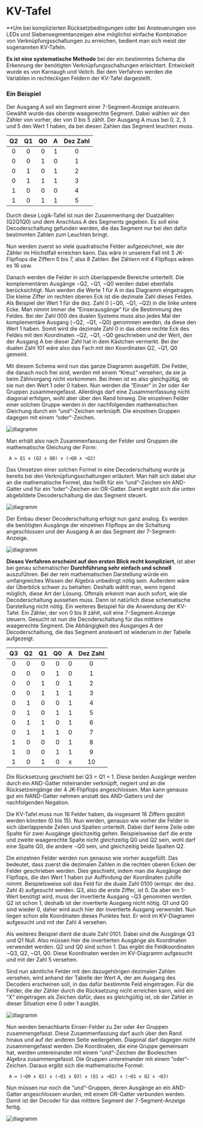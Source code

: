 # KV-Tafel

**Um bei komplizierten Rücksetzbedingungen oder bei Ansteuerungen von LEDs und Siebensegmentanzeigen eine möglichst einfache Kombination von Verknüpfungsschaltungen zu erreichen, bedient man sich meist der sogenannten KV-Tafeln. 

**Es ist eine systematische Methode** bei der ein bestimmtes Schema die Erkennung der benötigten Verknüpfungs­schaltungen erleichtert. Entwickelt wurde es von Karnaugh und Veitch. Bei dem Verfahren werden die Variablen in rechteckigen Feldern der KV-Tafel dargestellt.

### Ein Beispiel

Der Ausgang A soll ein Segment einer 7-Segment-Anzeige ansteuern. Gewählt wurde das oberste waagerechte Segment. Dabei wählen wir den Zähler von vorher, der von 0 bis 5 zählt. Der Ausgang A muss bei 0, 2, 3 und 5 den Wert 1 haben, da bei diesen Zahlen das Segment leuchten muss.


|    Q2  |  Q1    |  Q0    |   A    |   Dez Zahl  |
|:------:|:------:|:------:|:------:|:-----------:|
|     0  |   0    |   0    |   1    |       0     |
|     0  |   0    |   1    |   0    |       1     |
|     0  |   1    |   0    |   1    |       2     |
|     0  |   1    |   1    |   1    |       3     |
|     1  |   0    |   0    |   0    |       4     |
|     1  |   0    |   1    |   1    |       5     |


Durch diese Logik-Tafel ist nun der Zusammenhang der Dualzahlen (Q2Q1Q0) und dem Anschluss A des Segments gegeben. Es soll eine Decoderschaltung gefunden werden, die das Segment nur bei den dafür bestimmten Zahlen zum Leuchten bringt.


Nun werden zuerst so viele quadratische Felder aufgezeichnet, wie der Zähler im Höchstfall erreichen kann. Das wäre in unserem Fall mit 3 JK-Flipflops die Ziffern 0 bis 7, also 8 Zahlen. Bei Zählern mit 4 Flipflops wären es 16 usw.

Danach werden die Felder in sich überlappende Bereiche unterteilt. Die komplementären Ausgänge ¬Q2, ¬Q1, ¬Q0 werden dabei ebenfalls berücksichtigt. Nun werden die Werte 1 für A in das Diagramm eingetragen. Die kleine Ziffer im rechten oberen Eck ist die dezimale Zahl dieses Feldes. Als Beispiel der Wert 1 für die dez. Zahl 0 (¬Q0, ¬Q1, ¬Q2) in die linke untere Ecke. Man nimmt immer die “Einserausgänge“ für die Bestimmung des Feldes. Bei der Zahl 000 des dualen Systems muss also jedes Mal der komplementäre Ausgang (¬Q2, ¬Q1, ¬Q0) genommen werden, da diese den Wert 1 haben. Somit wird die dezimale Zahl 0 in das obere rechte Eck des Feldes mit den Koordinaten ¬Q2, ¬Q1, ¬Q0 geschrieben und der Wert, den der Ausgang A bei dieser Zahl hat in dem Kästchen vermerkt. Bei der dualen Zahl 101 wäre also das Fach mit den Koordinaten Q2, ¬Q1, Q0 gemeint.


Mit diesem Schema wird nun das ganze Diagramm ausgefüllt. Die Felder, die danach noch frei sind, werden mit einem “Kreuz“ versehen, da sie ja beim Zählvorgang nicht vorkommen. Bei ihnen ist es also gleichgültig, ob sie nun den Wert 1 oder 0 haben.
Nun werden die “Einser“ in 2er oder 4er Gruppen zusammengefasst. Allerdings darf eine Zusammenfassung nicht diagonal erfolgen, wohl aber über den Rand hinweg. Die einzelnen Felder einer solchen Gruppe werden in der nachfolgenden mathematischen Gleichung durch ein “und“-Zeichen verknüpft. Die einzelnen Gruppen dagegen mit einem “oder“-Zeichen.


![diagramm](img01.png)

Man erhält also nach Zusammenfassung der Felder und Gruppen die mathematische Gleichung der Form:

     A = Q1 ∨ (Q2 ∧ Q0) ∨ (¬Q0 ∧ ¬Q2)

Das Umsetzen einer solchen Formel in eine Decoderschaltung wurde ja bereits bei den Verknüpfungsschaltungen erläutert. Man hält sich dabei stur an die mathematische Formel, das heißt für ein “und“-Zeichen ein AND-Gatter und für ein “oder“-Zeichen ein OR-Gatter. Damit ergibt sich die unten abgebildete Decoderschaltung die das Segment steuert.


![diagramm](img02.png)

Der Einbau dieser Decoderschaltung erfolgt nun ganz analog. Es werden die benötigten Ausgänge der einzelnen Flipflops an die Schaltung angeschlossen und der Ausgang A an das Segment der 7-Segment-Anzeige.


![diagramm](img03.png)


**Dieses Verfahren erscheint auf den ersten Blick recht kompliziert**, ist aber bei genau schematischer **Durchführung sehr einfach und schnell** auszuführen. Bei der rein mathematischen Darstellung würde ein umfangreiches Wissen der Algebra unbedingt nötig sein. Außerdem wäre der Überblick schwer zu behalten. Deshalb wählt man, wenn irgend möglich, diese Art der Lösung. Oftmals erkennt man auch sofort, wie die Decoderschaltung aussehen muss. Dann ist natürlich diese schematische Darstellung nicht nötig.
Ein weiteres Beispiel für die Anwendung der KV-Tafel. Ein Zähler, der von 0 bis 9 zählt, soll eine 7-Segment-Anzeige steuern. Gesucht ist nun die Decoderschaltung für das mittlere waagerechte Segment. Die Abhängigkeit des Ausganges A der Decoderschaltung, die das Segment ansteuert ist wiederum in der Tabelle aufgezeigt.





|   Q3   |    Q2  |  Q1    |  Q0    |   A    |   Dez Zahl  |
|:------:|:------:|:------:|:------:|:------:|:-----------:|
|     0  |     0  |   0    |   0    |   0    |       0     |
|     0  |     0  |   0    |   1    |   0    |       1     |
|     0  |     0  |   1    |   0    |   1    |       2     |
|     0  |     0  |   1    |   1    |   1    |       3     |
|     0  |     1  |   0    |   0    |   1    |       4     |
|     0  |     1  |   0    |   1    |   1    |       5     |
|     0  |     1  |   1    |   0    |   1    |       6     |
|     0  |     1  |   1    |   1    |   0    |       7     |
|     1  |     0  |   0    |   0    |   1    |       8     |
|     1  |     0  |   0    |   1    |   1    |       9     |
|     1  |     0  |   1    |   0    |   x    |       10    |

Die Rücksetzung geschieht bei Q3 = Q1 = 1. Diese beiden Ausgänge werden durch ein AND-Gatter miteinander verknüpft, negiert und an die Rücksetzeingänge der 4 JK-Flipflops angeschlossen. Man kann genauso gut ein NAND-Gatter nehmen anstatt des AND-Gatters und der nachfolgenden Negation.

Die KV-Tafel muss nun 16 Felder haben, da insgesamt 16 Ziffern gezählt werden könnten (0 bis 15). Nun werden, genauso wie vorher die Felder in sich überlappende Zeilen und Spalten unterteilt. Dabei darf keine Zeile oder Spalte für zwei Ausgänge gleichzeitig gelten. Beispielsweise darf die erste und zweite waagerechte Spalte nicht gleichzeitig Q0 und Q2 sein, wohl darf eine Spalte Q0, die andere ¬Q0 sein, und gleichzeitig beide Spalten Q2.


Die einzelnen Felder werden nun genauso wie vorher ausgefüllt. Das bedeutet, dass zuerst die dezimalen Zahlen in die rechten oberen Ecken der Felder geschrieben werden. Dies geschieht, indem man die Ausgänge der Flipflops, die den Wert 1 haben zur Auffindung der Koordinaten zuhilfe nimmt. Beispielsweise soll das Feld für die duale Zahl 0100 (entspr. der dez. Zahl 4) aufgesucht werden. Q3, also die erste Ziffer, ist 0. Da aber ein 1-Wert benötigt wird, muss der invertierte Ausgang ¬Q3 genommen werden. Q2 ist schon 1, deshalb ist der invertierte Ausgang nicht nötig. Q1 und Q0 sind wieder 0, daher wird auch hier der invertierte Ausgang verwendet. Nun liegen schon alle Koordinaten dieses Punktes fest. Er wird im KV-Diagramm aufgesucht und mit der Zahl 4 versehen.

Als weiteres Beispiel dient die duale Zahl 0101. Dabei sind die Ausgänge Q3 und Q1 Null. Also müssen hier die invertierten Ausgänge als Koordinaten verwendet werden. Q2 und Q0 sind schon 1. Das ergibt die Feldkoordinaten ¬Q3, Q2, ¬Q1, Q0. Diese Koordinaten werden im KV-Diagramm aufgesucht und mit der Zahl 5 versehen.

Sind nun sämtliche Felder mit den dazugehörigen dezimalen Zahlen versehen, wird anhand der Tabelle der Wert A, der am Ausgang des Decoders erscheinen soll, in das dafür bestimmte Feld eingetragen. Für die Felder, die der Zähler durch die Rücksetzung nicht erreichen kann, wird ein “X“ eingetragen als Zeichen dafür, dass es gleichgültig ist, ob der Zähler in dieser Situation eine 0 oder 1 ausgibt.


![diagramm](img04.png)


Nun werden benachbarte Einser-Felder zu 2er oder 4er Gruppen zusammengefasst. Diese Zusammenfassung darf auch über den Rand hinaus und auf der anderen Seite weitergehen. Diagonal darf dagegen nicht zusammengefasst werden.
Die Koordinaten, die eine Gruppe gemeinsam hat, werden untereinander mit einem “und“-Zeichen der Booleschen Algebra zusammengefasst. Die Gruppen untereinander mit einem “oder“-Zeichen. Daraus ergibt sich die mathematische Formel:

     A = (¬Q0 ∧ Q2) ∨ (¬Q1 ∧ Q3) ∨ (Q1 ∧ ¬Q2) ∨ (¬Q1 ∧ Q2 ∧ ¬Q3)


Nun müssen nur noch die “und”-Gruppen, deren Ausgänge an ein AND-Gatter angeschlossen wurden, mit einem OR-Gatter verbunden werden. Damit ist der Decoder für das mittlere Segment der 7-Segment-Anzeige fertig.


![diagramm](img05.png)

